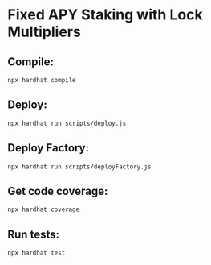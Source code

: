 # Fixed APY Staking with Lock Multipliers

## Compile:
```shell
npx hardhat compile
```

## Deploy:
```shell
npx hardhat run scripts/deploy.js
```

## Deploy Factory:
```shell
npx hardhat run scripts/deployFactory.js
```

## Get code coverage:
```shell
npx hardhat coverage
```

## Run tests:
```shell
npx hardhat test
```